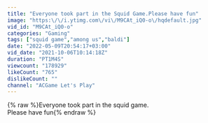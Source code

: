 ```yaml
---
title: "Everyone took part in the Squid Game.Please have fun"
image: "https:\/\/i.ytimg.com\/vi\/M9CAt_iQ0-o\/hqdefault.jpg"
vid_id: "M9CAt_iQ0-o"
categories: "Gaming"
tags: ["squid game","among us","baldi"]
date: "2022-05-09T20:54:17+03:00"
vid_date: "2021-10-06T10:14:18Z"
duration: "PT1M4S"
viewcount: "178929"
likeCount: "765"
dislikeCount: ""
channel: "ACGame Let's Play"
---
```

{% raw %}Everyone took part in the squid game.<br />Please have fun{% endraw %}
